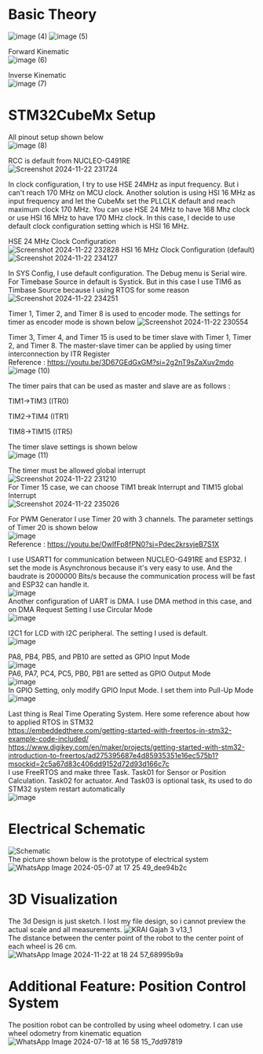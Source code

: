 # Basic Theory
![image (4)](https://github.com/user-attachments/assets/35bd8398-e8ee-434a-9269-5d4dd010372f)
![image (5)](https://github.com/user-attachments/assets/14456823-caf9-4228-892d-b60d82aae46d)

Forward Kinematic                                                                                    
![image (6)](https://github.com/user-attachments/assets/1da19131-9193-4970-ad7a-ac36eb17e5b5)

Inverse Kinematic                                                                                      
![image (7)](https://github.com/user-attachments/assets/1e243339-b0f2-4206-9d8d-1014f24f821b)

# STM32CubeMx Setup
All pinout setup shown below                                                                    
![image (8)](https://github.com/user-attachments/assets/82a144be-df54-493e-9d8d-711106622054)

RCC is default from NUCLEO-G491RE                                                                                
![Screenshot 2024-11-22 231724](https://github.com/user-attachments/assets/49857a06-2b60-42e8-8799-c1fcc2666dbb)

In clock configuration, I try to use HSE 24MHz as input frequency. But i can't reach 170 MHz on MCU clock.
Another solution is using HSI 16 MHz as input frequency and let the CubeMx set the PLLCLK default and reach maximum clock 170 MHz.
You can use HSE 24 MHz to have 168 Mhz clock or use HSI 16 MHz to have 170 MHz clock.
In this case, I decide to use default clock configuration setting which is HSI 16 MHz.

HSE 24 MHz Clock Configuration                                                                                   
![Screenshot 2024-11-22 232828](https://github.com/user-attachments/assets/80a8b0a2-92d3-4ab0-abbf-30363a0e7174)
HSI 16 MHz Clock Configuration (default)                                                                             
![Screenshot 2024-11-22 234127](https://github.com/user-attachments/assets/d1abad0e-d8ec-4dee-ba4e-1b968c5204ec)

In SYS Config, I use default configuration. The Debug menu is Serial wire. For Timebase Source in default is Systick. But in this case I use TIM6 as Timbase Source because I using RTOS for some reason
![Screenshot 2024-11-22 234251](https://github.com/user-attachments/assets/477a6f57-b861-4546-8ec0-bc5121d057c0)

Timer 1, Timer 2, and Timer 8 is used to encoder mode. The settings for timer as encoder mode is shown below
![Screenshot 2024-11-22 230554](https://github.com/user-attachments/assets/46db6416-7f53-4db7-ba89-8dc60172169e)

Timer 3, Timer 4, and Timer 15 is used to be timer slave with Timer 1, Timer 2, and Timer 8.
The master-slave timer can be applied by using timer interconnection by ITR Register                                                                                                                          
Reference : https://youtu.be/3D67GEdGxGM?si=2g2nT9sZaXuv2mdo                                                                                                                          
![image (10)](https://github.com/user-attachments/assets/6b5d5fb4-f1aa-45d7-9537-ac831202e269)

The timer pairs that can be used as master and slave are as follows :

TIM1->TIM3 (ITR0)

TIM2->TIM4 (ITR1)

TIM8->TIM15 (ITR5)

The timer slave settings is shown below                                                                   
![image (11)](https://github.com/user-attachments/assets/d8a0f68f-4874-4977-9de2-bf0eddfebb91)

The timer must be allowed global interrupt                                                                       
![Screenshot 2024-11-22 231210](https://github.com/user-attachments/assets/ec8e728b-ff91-4419-9ab4-a13e26ceddc1)                                                                                                      
For Timer 15 case, we can choose TIM1 break Interrupt and TIM15 global Interrupt                                     
![Screenshot 2024-11-22 235026](https://github.com/user-attachments/assets/d8ef2df7-ec78-43db-8ecd-c0314ddfcc1d)

For PWM Generator I use Timer 20 with 3 channels. The parameter settings of Timer 20 is shown below                                       
![image](https://github.com/user-attachments/assets/a75cdf3f-30e7-4b97-a3dd-7bc2148117cc)                                                                         
Reference : https://youtu.be/OwlfFp8fPN0?si=Pdec2krsvjeB7S1X                                                                                                 

I use USART1 for communication between NUCLEO-G491RE and ESP32. I set the mode is Asynchronous because it's very easy to use. And the baudrate is 2000000 Bits/s because the communication process will be fast and ESP32 can handle it.                                      
![image](https://github.com/user-attachments/assets/318c55ac-d895-4275-a07b-066ecc411d3e)                                                                                                                                                     
Another configuration of UART is DMA. I use DMA method in this case, and on DMA Request Setting I use Circular Mode                                                                                   
![image](https://github.com/user-attachments/assets/602cf322-12e4-46e5-a7fe-8d12f7e4d924)

I2C1 for LCD with I2C peripheral. The setting I used is default.                                    
![image](https://github.com/user-attachments/assets/9b0bd69a-4726-402c-baae-3c025a9630d5)

PA8, PB4, PB5, and PB10 are setted as GPIO Input Mode                                                                                
![image](https://github.com/user-attachments/assets/dd19dc35-e222-4185-8723-32aa1044a4e8)                                                                         
PA6, PA7, PC4, PC5, PB0, PB1 are setted as GPIO Output Mode                                                                                                                   
![image](https://github.com/user-attachments/assets/a9fca8ae-160a-4936-966c-6c4c100d3204)                                                                   
In GPIO Setting, only modify GPIO Input Mode. I set them into Pull-Up Mode                                                                       
![image](https://github.com/user-attachments/assets/73436740-dace-40fa-aa4c-1e4048c97f7d)

Last thing is Real Time Operating System. Here some reference about how to applied RTOS in STM32                                                                                                  
https://embeddedthere.com/getting-started-with-freertos-in-stm32-example-code-included/                                                                                             
https://www.digikey.com/en/maker/projects/getting-started-with-stm32-introduction-to-freertos/ad275395687e4d85935351e16ec575b1?msockid=2c5a67d83c406dd9152d72d93d166c7c                                                                      
I use FreeRTOS and make three Task. Task01 for Sensor or Position Calculation. Task02 for actuator. And Task03 is optional task, its used to do STM32 system restart automatically                                                                            
![image](https://github.com/user-attachments/assets/6608b4be-e0da-40b0-a4ec-c2ac76446d56)


# Electrical Schematic
![Schematic](https://github.com/user-attachments/assets/23adb82b-1ca0-4184-ae98-45fd43e70b9c)                                                                                                 
The picture shown below is the prototype of electrical system                                                                          
![WhatsApp Image 2024-05-07 at 17 25 49_dee94b2c](https://github.com/user-attachments/assets/2314d9c6-298e-4bae-92cd-adabcb910e99)

# 3D Visualization
The 3d Design is just sketch. I lost my file design, so i cannot preview the actual scale and all measurements.
![KRAI Gajah 3 v13_1](https://github.com/user-attachments/assets/95f320dc-e734-4a09-85be-c2b1ac201839)                                                                                                    
The distance between the center point of the robot to the center point of each wheel is 26 cm.                                                                                                                 
![WhatsApp Image 2024-11-22 at 18 24 57_68995b9a](https://github.com/user-attachments/assets/1c779729-8079-4aae-9140-b9980982d660)

# Additional Feature: Position Control System
The position robot can be controlled by using wheel odometry. I can use wheel odometry from kinematic equation                                                               
![WhatsApp Image 2024-07-18 at 16 58 15_7dd97819](https://github.com/user-attachments/assets/67050ef1-4a5e-4da8-aa99-b3fa5bd094d6)
